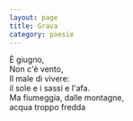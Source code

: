 ```yaml
---
layout: page
title: Grava
category: poesie
---
```


È giugno,  
Non c'è vento,  
Il male di vivere:  
il sole e i sassi e l'afa.  
Ma fiumeggia, dalle montagne,  
acqua troppo fredda  
